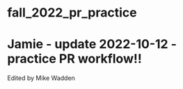 # fall_2022_pr_practice

# Jamie - update 2022-10-12 - practice PR workflow!!

Edited by Mike Wadden
